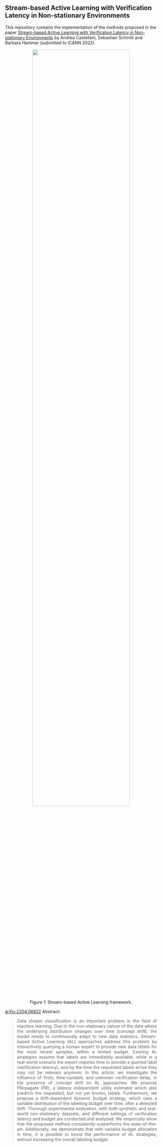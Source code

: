 ## Stream-based Active Learning with Verification Latency in Non-stationary Environments

This repository contains the implementation of the methods proposed in the paper [Stream-based Active Learning with Verification Latency in Non-stationary Environments](https://arxiv.org/abs/2204.06822) by Andrea Castellani, Sebastian Schmitt and Barbara Hammer (submitted to ICANN 2022).

<div align="center">
<img src="images/AL_proposed.png" width="80%">
      
Figure 1: Stream-based Active Learning framework.
</div>


[arXiv:2204.06822](https://arxiv.org/abs/2204.06822) Abstract:

> <div align='justify'>Data stream classification is an important problem in the field of machine learning. Due to the non-stationary nature of the data where the underlying distribution changes over time (concept drift), the model needs to continuously adapt to new data statistics. Stream-based Active Learning (AL) approaches address this problem by interactively querying a human expert to provide new data labels for the most recent samples, within a limited budget. Existing AL strategies assume that labels are immediately available, while in a real-world scenario the expert requires time to provide a queried label (verification latency), and by the time the requested labels arrive they may not be relevant anymore. In this article, we investigate the influence of finite, time-variable, and unknown verification delay, in the presence of concept drift on AL approaches. We propose PRopagate (PR), a latency independent utility estimator which also predicts the requested, but not yet known, labels. Furthermore, we propose a drift-dependent dynamic budget strategy, which uses a variable distribution of the labelling budget over time, after a detected drift. Thorough experimental evaluation, with both synthetic and real-world non-stationary datasets, and different settings of verification latency and budget are conducted and analyzed. We empirically show that the proposed method consistently outperforms the state-of-the-art. Additionally, we demonstrate that with variable budget allocation in time, it is possible to boost the performance of AL strategies, without increasing the overall labeling budget.</div>

